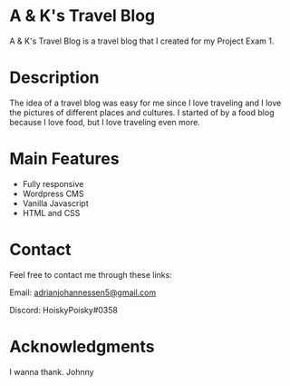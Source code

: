 # A & K's Travel Blog

A & K's Travel Blog is a travel blog that I created for my Project Exam 1.

# Description

The idea of a travel blog was easy for me since I love traveling and I love the pictures of different places and cultures. I started of by a food blog because I love food, but I love traveling even more.

# Main Features

- Fully responsive
- Wordpress CMS
- Vanilla Javascript
- HTML and CSS

# Contact

Feel free to contact me through these links:

Email: adrianjohannessen5@gmail.com

Discord: HoiskyPoisky#0358

# Acknowledgments

I wanna thank.
Johnny
